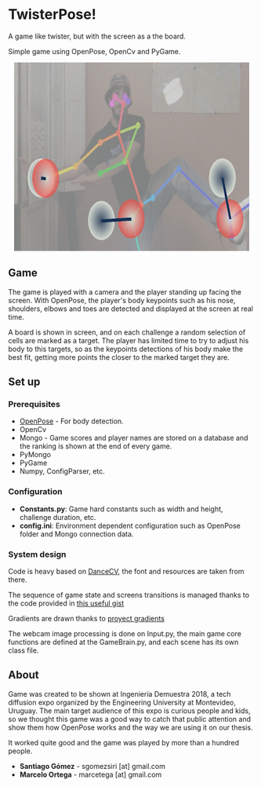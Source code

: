 # TwisterPose!

A game like twister, but with the screen as a the board.

Simple game using OpenPose, OpenCv and PyGame.

<p align="center">
    <img src="demo.gif", width="480">
</p>


## Game
The game is played with a camera and the player standing up facing the screen. With OpenPose, the player's body keypoints such as his nose, shoulders, elbows and toes are detected and displayed at the screen at real time.

A board is shown in screen, and on each challenge a random selection of cells are marked as a target. The player has limited time to try to adjust his body to this targets, so as the keypoints detections of his body make the best fit, getting more points the closer to the marked target they are.

## Set up
### Prerequisites
* [OpenPose](https://github.com/CMU-Perceptual-Computing-Lab/openpose) - For body detection.
* OpenCv
* Mongo - Game scores and player names are stored on a database and the ranking is shown at the end of every game.
* PyMongo
* PyGame
* Numpy, ConfigParser, etc.

### Configuration

- **Constants.py**: Game hard constants such as width and height, challenge duration, etc.
- **config.ini**: Environment dependent configuration such as OpenPose folder and Mongo connection data.


### System design
Code is heavy based on [DanceCV](https://github.com/stbnps/DanceCV/), the font and resources are taken from there.

The sequence of game state and screens transitions is managed thanks to the code provided in [this useful gist](https://gist.github.com/iminurnamez/8d51f5b40032f106a847 )

Gradients are drawn thanks to [proyect gradients](https://www.pygame.org/project-gradients-307-491.html)

The webcam image processing is done on Input.py, the main game core functions are defined at the GameBrain.py, and each scene has its own class file.

## About
Game was created to be shown at Ingeniería Demuestra 2018, a tech diffusion expo organized by the Engineering University at Montevideo, Uruguay. The main target audience of this expo is curious people and kids, so we thought this game was a good way to catch that public attention and show them how OpenPose works and the way we are using it on our thesis. 

It worked quite good and the game was played by more than a hundred people.

* **Santiago Gómez** - sgomezsiri [at] gmail.com
* **Marcelo Ortega** - marcetega [at] gmail.com
